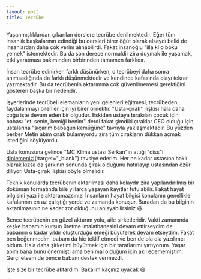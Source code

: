```yaml
---
layout: post
title: Tecrübe
---
```


Yaşanmışlıklardan çıkarılan derslere tecrübe denilmektedir. Eğer tüm insanlık başkalarının edindiği bu dersleri birer öğüt olarak alsaydı belki de insanlardan daha çok verim alınabilirdi. Fakat insanoğlu "illa ki o boku yemek" istemektedir. Bu da son derece normaldir zira duymak ile yaşamak, etki yaratması bakımından birbirinden tamamen farklıdır.

İnsan tecrübe edinirken farklı düşünürken, o tecrübeyi daha sonra anımsadığında da farklı düşünmektedir ve kendince kafasında olayı tekrar yazmaktadır. Bu da tecrübenin aktarımına çok güvenilmemesi gerektiğini gösteren başka bir nedendir.

İşyerlerinde tecrübeli elemanların yeni gelenleri eğitmesi, tecrübeden faydalanmayı bilenler için iyi birer örnektir. "Usta-çırak" ilişkisi hala daha çoğu işte devam eden bir olgudur. Eskiden ustaya bırakılan çocuk için babası "eti senin, kemiği benim" derdi fakat şimdiki çıraklar CEO olduğu için, ustalarına "sıçarım babağun kemüğüne" tavrıyla yaklaşmaktadır. Bu yüzden berber Metin abim çırak bulamıyordu zira tüm çırakların dükkan açmak istediğini söylüyordu.

Usta konusuna gelince "MC Klima ustası Serkan"ın attığı "diss"i [dinlemenizi](https://youtu.be/cdrrOk9mqww){:target="_blank"} tavsiye ederim. Her ne kadar ustasına haklı olarak kızsa da şarkının sonunda çırak olduğunu hatırlayıp ustasından özür diliyor. Usta-çırak ilişkisi böyle olmalıdır.

Teknik konularda tecrübenin aktarılması daha kolaydır zira yapılandırılmış bir doküman formatında bile yıllarca yaşayan kayıtlar tutulabilir. Fakat hayat bilgisini yazı ile aktaramazsınız. İnsanların hayat bilgisi konularını genellikle kafalarının en az çalıştığı yerde ve zamanda konuşur. Buradan da bu bilginin aktarılmasının ne kadar zor olduğunu anlayabilirsiniz 😃

Bence tecrübenin en güzel aktarım yolu, aile şirketleridir. Vakti zamanında keşke babamın kurşun üretme imalathanesini devam ettirseydim de babamın o kadar yıldır oluşturduğu emeği büyüterek devam etseydim. Fakat ben beğenmedim, babam da hiç teklif etmedi ve ben de ola ola yazılımcı oldum. Hala daha şirketimi büyütmek için bir taraflarımı yırtıyorum. Yaşar abim bana bunu önermişti ama ben mal olduğum için akıl edememiştim. Gerçi etsem de bence babam destek vermezdi.

İşte size bir tecrübe aktardım. Bakalım kaçınız uyacak 😃